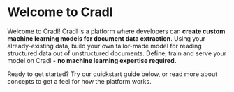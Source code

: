 # Welcome to Cradl

Welcome to Cradl! Cradl is a platform where developers can **create custom machine learning models for document data extraction**. Using your already-existing data, build your own tailor-made model for reading structured data out of unstructured documents. Define, train and serve your model on Cradl - **no machine learning expertise required.**

Ready to get started? Try our quickstart guide below, or read more about concepts to get a feel for how the platform works.





